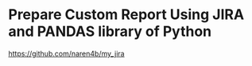 # Prepare Custom Report Using JIRA and PANDAS library of Python 
https://github.com/naren4b/my_jira
